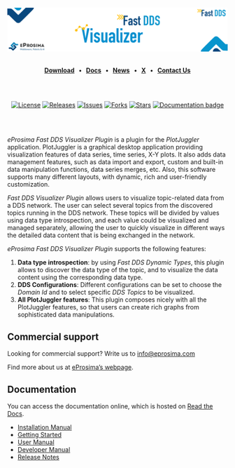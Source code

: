 [![Fast DDS Visualizer Plugin](resources/images/github_banner_visualizer.png)](https://www.eprosima.com/middleware/tools/fast-dds-visualizer)

<br>

<div class="menu" align="center">
    <strong>
        <a href="https://eprosima.com/index.php/downloads-all">Download</a>
        <span>&nbsp;&nbsp;•&nbsp;&nbsp;</span>
        <a href="https://plotjuggler-fastdds-plugins.readthedocs.io/en/latest/">Docs</a>
        <span>&nbsp;&nbsp;•&nbsp;&nbsp;</span>
        <a href="https://eprosima.com/index.php/company-all/news">News</a>
        <span>&nbsp;&nbsp;•&nbsp;&nbsp;</span>
        <a href="https://x.com/EProsima">X</a>
        <span>&nbsp;&nbsp;•&nbsp;&nbsp;</span>
        <a href="mailto:info@eprosima.com">Contact Us</a>
    </strong>
</div>

<br><br>

<div class="badges" align="center">
    <a href="https://www.gnu.org/licenses/old-licenses/gpl-2.0.en.html"><img alt="License" src="https://img.shields.io/github/license/eProsima/fastdds-visualizer-plugin.svg"/></a>
    <a href="https://github.com/eProsima/fastdds-visualizer-plugin/releases"><img alt="Releases" src="https://img.shields.io/github/v/release/eProsima/fastdds-visualizer-plugin?sort=semver"/></a>
    <a href="https://github.com/eProsima/fastdds-visualizer-plugin/issues"><img alt="Issues" src="https://img.shields.io/github/issues/eProsima/fastdds-visualizer-plugin.svg"/></a>
    <a href="https://github.com/eProsima/fastdds-visualizer-plugin/network/members"><img alt="Forks" src="https://img.shields.io/github/forks/eProsima/fastdds-visualizer-plugin.svg"/></a>
    <a href="https://github.com/eProsima/fastdds-visualizer-plugin/stargazers"><img alt="Stars" src="https://img.shields.io/github/stars/eProsima/fastdds-visualizer-plugin.svg"/></a>
    <a href="https://plotjuggler-fastdds-plugins.readthedocs.io"><img alt="Documentation badge" src="https://img.shields.io/readthedocs/plotjuggler-fastdds-plugins.svg"/></a>
</div>

<br><br>

*eProsima Fast DDS Visualizer Plugin* is a plugin for the *PlotJuggler* application.
PlotJuggler is a graphical desktop application providing visualization features
of data series, time series, X-Y plots.
It also adds data management features, such as
data import and export, custom and built-in data manipulation functions,
data series merges, etc.
Also, this software supports many different layouts, with dynamic, rich and user-friendly customization.

*Fast DDS Visualizer Plugin* allows users to visualize topic-related data from a DDS network.
The user can select several topics from the discovered topics running in the DDS network.
These topics will be divided by values using data type introspection,
and each value could be visualized and managed separately, allowing the user to quickly visualize
in different ways the detailed data content that is being
exchanged in the network.

*eProsima Fast DDS Visualizer Plugin* supports the following features:

1. **Data type introspection**: by using *Fast DDS Dynamic Types*,
   this plugin allows to discover the data type of the topic,
    and to visualize the data content using the corresponding data type.
1. **DDS Configurations**: Different configurations can be set to choose the *Domain Id* and to
   select specific *DDS Topics* to be visualized.
1. **All PlotJuggler features**: This plugin composes nicely with all the PlotJuggler features,
   so that users can create rich graphs from sophisticated data manipulations.

## Commercial support

Looking for commercial support? Write us to info@eprosima.com

Find more about us at [eProsima’s webpage](https://eprosima.com/).

## Documentation

You can access the documentation online, which is hosted on [Read the Docs](https://plotjuggler-fastdds-plugins.readthedocs.io/en/latest/).

* [Installation Manual](https://plotjuggler-fastdds-plugins.readthedocs.io/en/latest/rst/installation/linux.html)
* [Getting Started](https://plotjuggler-fastdds-plugins.readthedocs.io/en/latest/rst/getting_started/tutorial.html)
* [User Manual](https://plotjuggler-fastdds-plugins.readthedocs.io/en/latest/rst/user_manual/start_plugin.html)
* [Developer Manual](https://plotjuggler-fastdds-plugins.readthedocs.io/en/latest/rst/developer_manual/installation/sources/linux.html)
* [Release Notes](https://plotjuggler-fastdds-plugins.readthedocs.io/en/latest/rst/notes/notes.html)
